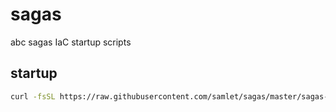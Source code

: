 # sagas

abc sagas IaC startup scripts

## startup

```sh
curl -fsSL https://raw.githubusercontent.com/samlet/sagas/master/sagas-start.sh | bash
```
